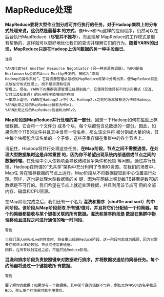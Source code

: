 MapReduce处理
===================================================================================
**MapReduce要将大型作业划分成可并行执行的任务，对于Hadoop集群上的分布式处理来说，这仍然是最基本
的方式**。像Hive和Pig这样的应用程序，仍然可以在后台执行MapReduce（**尽管并不推荐**），而且理解
MapReduce的工作模式是很有帮助的，这样就可以更好地优化我们的查询并理解它们的行为。**随着YARN的出
现，MapReduce只是在Hadoop上访问数据的另一种手段而已**。
```
注意 

YARN代表Yet Another Resource Negotiator（另一种资源协调器）。YARN是由Hortonworks公司的Arun Murthy开发的，被称为“面向
Hadoop的操作系统”。它将资源管理从最初的MapReduce框架中分离出来，使MapReduce将重点放在分布式处理上，而不是资源和任务
管理上。现在，YARN下的集群资源管理已经得到推广，它使得其他具有不同访问模式（交互、实时以及批处理）的应用程序能够同时在同
一集群上运行。YARN在Hadoop2.x中引入。Hadoop2.x之前的版本被标记为传统Hadoop。YARN出现之前的MapReduce被称为MRv1，
YARN出现之后的MapReduce则被称为MRv2。
```
**Map阶段是MapReduce并行处理的第一部分**。回想一下Hadoop如何在磁盘上存储数据。它会将一个文件分
成多个块，每个块都包含总数据的一部分。因此，如果你有个1TB的文件并且其中含有一份名单，那么该文件将
被分割成大量的块，其中每个块都包含该名单的一个子集，这些子集存储在集群中的各个节点上。

请记住，Hadoop将并行处理这些任务。**在Map阶段，节点之间不需要通信。在处理大型数据集时这是非常重要
的，因为你不希望出现系统内部通信或节点之间的数据传输**。在处理中引入依赖项会导致诸如竞争条件和死锁
等问题。通过并行处理，Hadoop在所谓的“无共享”架构中充分利用了专用IO资源。在我们的场景中，Map任
务在留存数据的节点上运行。Map阶段从不将数据提取到中心位置进行处理。同样，这也是处理大型数据集的关
键，因为在网络上移动数TB甚至是数PB的数据是不可行的。我们希望在节点上就近处理数据，并且利用该节点可
用的全部内存、磁盘和CPU资源。

在Map阶段完成之后，我们还有一个名为 **混洗和排序（shuffle and sort）的中间阶段。该阶段从Map阶段获取
所有键/值对，并且将它们分配给一个约简器。每个约简器都接收与某个键相关联的所有数据。混洗和排序阶段是
数据在集群中物理移动且进程之间进行通信的唯一时间段**。
```
警告

当我们深入研究Hive的性能时，将会重点规避Reduce阶段。这一阶段可能成为瓶颈，因为它需要在网络上移动数据，节点间还需要通信。
同样，在所有映射完成之前，不能开始Reduce阶段。
```
**混洗和排序阶段负责按照键来对数据进行排序，并将数据发送给约简器任务。每个约简器将通过一个键接收所
有数据**。
```
警告

要了解你的数据！如果你有一个数据集，其中某个键的值数不匀称，例如文件中50%的名字都是Bob，那么单个约简器可能不堪重负。
```












